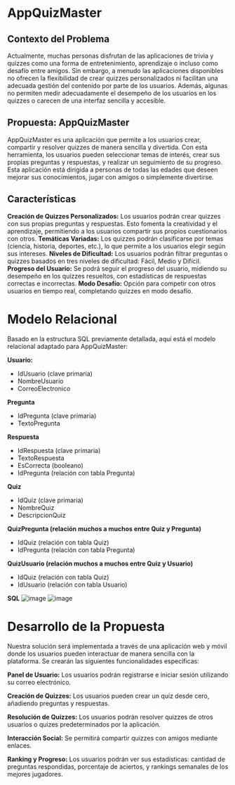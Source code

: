 # AppQuizMaster

## Contexto del Problema
Actualmente, muchas personas disfrutan de las aplicaciones de trivia y quizzes como una forma de entretenimiento, aprendizaje o incluso como desafío entre amigos. Sin embargo,
a menudo las aplicaciones disponibles no ofrecen la flexibilidad de crear quizzes personalizados ni facilitan una adecuada gestión del contenido por parte de los usuarios. 
Además, algunas no permiten medir adecuadamente el desempeño de los usuarios en los quizzes o carecen de una interfaz sencilla y accesible.

## Propuesta: AppQuizMaster
AppQuizMaster es una aplicación que permite a los usuarios crear, compartir y resolver quizzes de manera sencilla y divertida.
Con esta herramienta, los usuarios pueden seleccionar temas de interés, crear sus propias preguntas y respuestas, y realizar un seguimiento de su progreso. 
Esta aplicación está dirigida a personas de todas las edades que deseen mejorar sus conocimientos, jugar con amigos o simplemente divertirse.

## Características
**Creación de Quizzes Personalizados:** Los usuarios podrán crear quizzes con sus propias preguntas y respuestas. Esto fomenta la creatividad y el aprendizaje, permitiendo a los usuarios compartir sus propios cuestionarios con otros.
**Temáticas Variadas:** Los quizzes podrán clasificarse por temas (ciencia, historia, deportes, etc.), lo que permite a los usuarios elegir según sus intereses.
**Niveles de Dificultad:** Los usuarios podrán filtrar preguntas o quizzes basados en tres niveles de dificultad: Fácil, Medio y Difícil.
**Progreso del Usuario:** Se podrá seguir el progreso del usuario, midiendo su desempeño en los quizzes resueltos, con estadísticas de respuestas correctas e incorrectas.
**Modo Desafío:** Opción para competir con otros usuarios en tiempo real, completando quizzes en modo desafío.

# Modelo Relacional
Basado en la estructura SQL previamente detallada, aquí está el modelo relacional adaptado para AppQuizMaster:

**Usuario:**
- IdUsuario (clave primaria)
- NombreUsuario
- CorreoElectronico

**Pregunta**
- IdPregunta (clave primaria)
- TextoPregunta
  
**Respuesta**
- IdRespuesta (clave primaria)
- TextoRespuesta
- EsCorrecta (booleano)
- IdPregunta (relación con tabla Pregunta)

**Quiz**
- IdQuiz (clave primaria)
- NombreQuiz
- DescripcionQuiz

**QuizPregunta (relación muchos a muchos entre Quiz y Pregunta)**
- IdQuiz (relación con tabla Quiz)
- IdPregunta (relación con tabla Pregunta)

**QuizUsuario (relación muchos a muchos entre Quiz y Usuario)**
- IdQuiz (relación con tabla Quiz)
- IdUsuario (relación con tabla Usuario)

**SQL**
![image](https://github.com/user-attachments/assets/528b1ad5-d1ec-4a09-a68c-c61bcba03116)
![image](https://github.com/user-attachments/assets/1559878a-ed90-4cfe-aa4d-a91b1676a731)

# Desarrollo de la Propuesta
Nuestra solución será implementada a través de una aplicación web y móvil donde los usuarios pueden interactuar de manera sencilla con la plataforma. Se crearán las siguientes funcionalidades específicas:

**Panel de Usuario:** Los usuarios podrán registrarse e iniciar sesión utilizando su correo electrónico.

**Creación de Quizzes:** Los usuarios pueden crear un quiz desde cero, añadiendo preguntas y respuestas.

**Resolución de Quizzes:** Los usuarios podrán resolver quizzes de otros usuarios o quizes predeterminados por la aplicación.

**Interacción Social:** Se permitirá compartir quizzes con amigos mediante enlaces.

**Ranking y Progreso:** Los usuarios podrán ver sus estadísticas: cantidad de preguntas respondidas, porcentaje de aciertos, y rankings semanales de los mejores jugadores.

